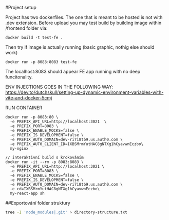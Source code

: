 #Project setup

Project has two dockerfiles. The one that is meant to be hosted is not with .dev extension.
Before upload you may test build by building image within /frontend folder via:

```
docker build -t test-fe .
```

Then try if image is actually running (basic graphic, nothig else should work)

```
docker run -p 8083:8083 test-fe
```

The localhost:8083 should appear FE app running with no deep funcitonality.

ENV INJECTIONS GOES IN THE FOLLOWING WAY: https://dev.to/dutchskull/setting-up-dynamic-environment-variables-with-vite-and-docker-5cmj

RUN CONTAINER

```
docker run -p 8083:80 \
  -e PREFIX_API_URL=http://localhost:3021  \
  -e PREFIX_PORT=8083 \
  -e PREFIX_ENABLE_MOCKS=false \
  -e PREFIX_IS_DEVELOPMENT=false \
  -e PREFIX_AUT0_DOMAIN=dev-ri7i8tb9.us.auth0.com \
  -e PREFIX_AUT0_CLIENT_ID=IXBSMrmYutHAC8gNTXg1hCyavwnEczbo\
  my-nginx

// interaktivní build s krokováním
docker run -it --rm -p 8083:8083 \
  -e PREFIX_API_URL=http://localhost:3021 \
  -e PREFIX_PORT=8083 \
  -e PREFIX_ENABLE_MOCKS=false \
  -e PREFIX_IS_DEVELOPMENT=false \
  -e PREFIX_AUT0_DOMAIN=dev-ri7i8tb9.us.auth0.com \
  -e cd=IXBSMrmYutHAC8gNTXg1hCyavwnEczbo\
  my-react-app sh
```

##Exportování folder struktury

```bash
tree -I 'node_modules|.git' > directory-structure.txt
```
